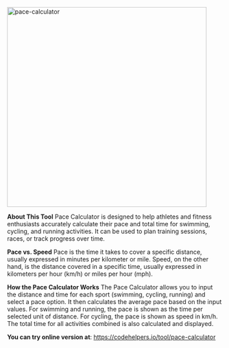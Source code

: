 <img width="465" alt="pace-calculator" src="https://github.com/user-attachments/assets/81cdb0ed-3abd-479a-b031-d9d04edde82a">

**About This Tool**
Pace Calculator is designed to help athletes and fitness enthusiasts accurately calculate their pace and total time for swimming, cycling, and running activities. It can be used to plan training sessions, races, or track progress over time.

**Pace vs. Speed**
Pace is the time it takes to cover a specific distance, usually expressed in minutes per kilometer or mile. Speed, on the other hand, is the distance covered in a specific time, usually expressed in kilometers per hour (km/h) or miles per hour (mph).

**How the Pace Calculator Works**
The Pace Calculator allows you to input the distance and time for each sport (swimming, cycling, running) and select a pace option. It then calculates the average pace based on the input values. For swimming and running, the pace is shown as the time per selected unit of distance. For cycling, the pace is shown as speed in km/h. The total time for all activities combined is also calculated and displayed.

**You can try online version at**: https://codehelpers.io/tool/pace-calculator
